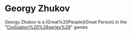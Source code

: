# Georgy Zhukov

Georgy Zhukov is a [Great%20People](Great Person) in the "[Civilization%20%28series%29](Civilization)" games.
